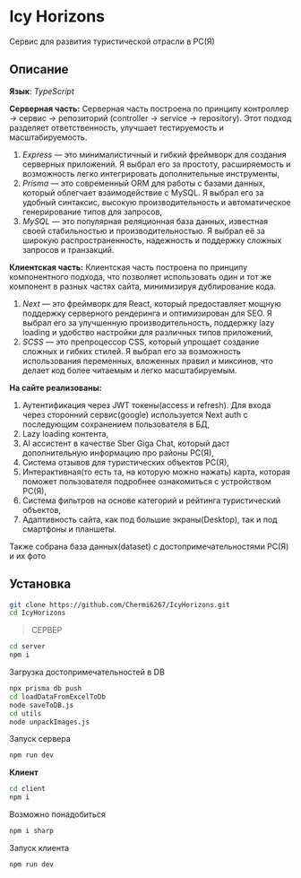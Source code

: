 # Icy Horizons

Сервис для развития туристической отрасли в РС(Я)

## Описание

**Язык**: _TypeScript_

**Серверная часть:**
Серверная часть построена по принципу контроллер → сервис → репозиторий (controller → service → repository). Этот подход разделяет ответственность, улучшает тестируемость и масштабируемость.

1.  _Express_ — это минималистичный и гибкий фреймворк для создания серверных приложений. Я выбрал его за простоту, расширяемость и возможность легко интегрировать дополнительные инструменты,
2.  _Prisma_ — это современный ORM для работы с базами данных, который облегчает взаимодействие с MySQL. Я выбрал его за удобный синтаксис, высокую производительность и автоматическое генерирование типов для запросов,
3.  _MySQL_ — это популярная реляционная база данных, известная своей стабильностью и производительностью. Я выбрал её за широкую распространенность, надежность и поддержку сложных запросов и транзакций.

**Клиентская часть:**
Клиентская часть построена по принципу компонентного подхода, что позволяет использовать один и тот же компонент в разных частях сайта, минимизируя дублирование кода.

1.  _Next_ — это фреймворк для React, который предоставляет мощную поддержку серверного рендеринга и оптимизирован для SEO. Я выбрал его за улучшенную производительность, поддержку lazy loading и удобство настройки для различных типов приложений,
2.  _SCSS_ — это препроцессор CSS, который упрощает создание сложных и гибких стилей. Я выбрал его за возможность использования переменных, вложенных правил и миксинов, что делает код более читаемым и легко масштабируемым.

**На сайте реализованы:**

1. Аутентификация через JWT токены(access и refresh). Для входа через сторонний сервис(google) используется Next auth с последующим сохранением пользователя в БД,
2. Lazy loading контента,
3. AI ассистент в качестве Sber Giga Chat, который даст дополнительную информацию про районы РС(Я),
4. Система отзывов для туристических объектов РС(Я),
5. Интерактивная(то есть та, на которую можно нажать) карта, которая поможет пользователя подробнее ознакомиться с устройством РС(Я),
6. Система фильтров на основе категорий и рейтинга туристический объектов,
7. Адаптивность сайта, как под большие экраны(Desktop), так и под смартфоны и планшеты.

Также собрана база данных(dataset) с достопримечательностями РС(Я) и их фото

## Установка

```bash
git clone https://github.com/Chermi6267/IcyHorizons.git
cd IcyHorizons
```

> СЕРВЕР

```bash
cd server
npm i
```

Загрузка достопримечательностей в DB

```bash
npx prisma db push
cd loadDataFromExcelToDb
node saveToDB.js
cd utils
node unpackImages.js
```

Запуск сервера

```bash
npm run dev
```

**Клиент**

```bash
cd client
npm i
```

Возможно понадобиться

```bash
npm i sharp
```

Запуск клиента

```bash
npm run dev
```
